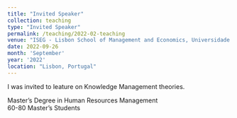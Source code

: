 ```yaml
---
title: "Invited Speaker"
collection: teaching
type: "Invited Speaker"
permalink: /teaching/2022-02-teaching
venue: "ISEG - Lisbon School of Management and Economics, Universidade de Lisboa"
date: 2022-09-26
month: 'September'
year: '2022' 
location: "Lisbon, Portugal"
---
```

I was invited to leature on Knowledge Management theories.

Master’s Degree in Human Resources Management<br>
60-80 Master’s Students